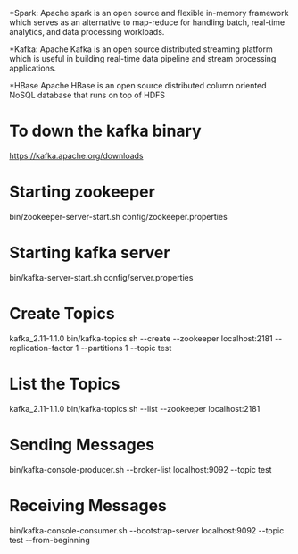 *Spark:
Apache spark is an open source and flexible in-memory framework which serves as an alternative to map-reduce for handling
batch, real-time analytics, and data processing workloads.

*Kafka:
Apache Kafka is an open source distributed streaming platform which is useful in building real-time data pipeline and stream processing applications.

*HBase
Apache HBase is an open source distributed column oriented NoSQL database that runs on top of HDFS


# To down the kafka binary
https://kafka.apache.org/downloads


# Starting zookeeper
bin/zookeeper-server-start.sh config/zookeeper.properties

# Starting kafka server
bin/kafka-server-start.sh config/server.properties

# Create Topics
kafka_2.11-1.1.0 bin/kafka-topics.sh --create --zookeeper localhost:2181 --replication-factor 1 --partitions 1 --topic test

# List the Topics
kafka_2.11-1.1.0 bin/kafka-topics.sh --list --zookeeper localhost:2181

# Sending Messages
bin/kafka-console-producer.sh --broker-list localhost:9092 --topic test

# Receiving Messages
bin/kafka-console-consumer.sh --bootstrap-server localhost:9092 --topic test --from-beginning